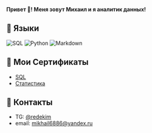 **Привет 👋! Меня зовут Михаил и я аналитик данных!**

## 🌱 Языки
![SQL](https://img.shields.io/badge/-SQL-green)
![Python](https://img.shields.io/badge/-Python-green)
![Markdown](https://img.shields.io/badge/-Markdown-green)

## 📜 Мои Сертификаты
* [SQL](https://stepik.org/cert/1685623)
* [Статистика]()

## 📣 Контакты
* TG: [@redekim](https://t.me/redekim)
* email: mikhail6886@yandex.ru
